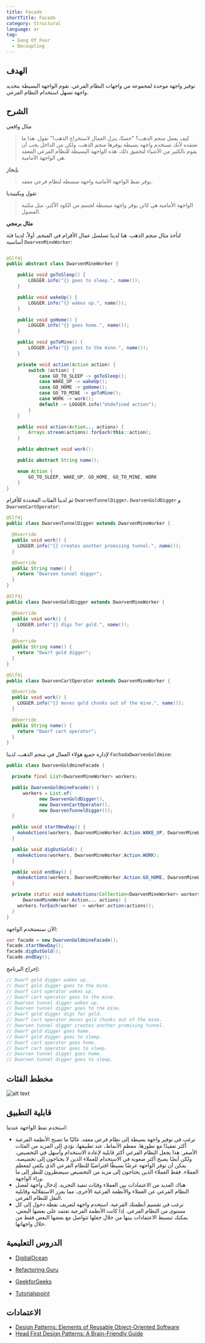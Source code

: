 ```yaml
---
title: Facade
shortTitle: Facade
category: Structural
language: ar
tag:
  - Gang Of Four
  - Decoupling
---
```


## الهدف

توفير واجهة موحدة لمجموعة من واجهات النظام الفرعي. تقوم الواجهة البسيطة بتحديد واجهة تسهل استخدام النظام الفرعي.

## الشرح

مثال واقعي

> كيف يعمل منجم الذهب؟ "حسنًا، ينزل العمال لاستخراج الذهب!" تقول. هذا ما تعتقده لأنك تستخدم واجهة بسيطة يوفرها منجم الذهب، ولكن من الداخل يجب أن يقوم بالكثير من الأشياء لتحقيق ذلك. هذه الواجهة البسيطة للنظام الفرعي المعقد هي الواجهة الأمامية.

بإيجاز

> يوفر نمط الواجهة الأمامية واجهة مبسطة لنظام فرعي معقد.

تقول ويكيبيديا

> الواجهة الأمامية هي كائن يوفر واجهة مبسطة لجسم من الكود الأكبر، مثل مكتبة الفصول.

**مثال برمجي**

لنأخذ مثال منجم الذهب. هنا لدينا تسلسل عمال الأقزام في المنجم. أولاً، لدينا فئة أساسية `DwarvenMineWorker`:


```java

@Slf4j
public abstract class DwarvenMineWorker {

    public void goToSleep() {
        LOGGER.info("{} goes to sleep.", name());
    }

    public void wakeUp() {
        LOGGER.info("{} wakes up.", name());
    }

    public void goHome() {
        LOGGER.info("{} goes home.", name());
    }

    public void goToMine() {
        LOGGER.info("{} goes to the mine.", name());
    }

    private void action(Action action) {
        switch (action) {
            case GO_TO_SLEEP -> goToSleep();
            case WAKE_UP -> wakeUp();
            case GO_HOME -> goHome();
            case GO_TO_MINE -> goToMine();
            case WORK -> work();
            default -> LOGGER.info("Undefined action");
        }
    }

    public void action(Action... actions) {
        Arrays.stream(actions).forEach(this::action);
    }

    public abstract void work();

    public abstract String name();

    enum Action {
        GO_TO_SLEEP, WAKE_UP, GO_HOME, GO_TO_MINE, WORK
    }
}
```

ثم لدينا الفئات المحددة للأقزام `DwarvenTunnelDigger`، `DwarvenGoldDigger` و `DwarvenCartOperator`:


```java
@Slf4j
public class DwarvenTunnelDigger extends DwarvenMineWorker {

  @Override
  public void work() {
    LOGGER.info("{} creates another promising tunnel.", name());
  }

  @Override
  public String name() {
    return "Dwarven tunnel digger";
  }
}

@Slf4j
public class DwarvenGoldDigger extends DwarvenMineWorker {

  @Override
  public void work() {
    LOGGER.info("{} digs for gold.", name());
  }

  @Override
  public String name() {
    return "Dwarf gold digger";
  }
}

@Slf4j
public class DwarvenCartOperator extends DwarvenMineWorker {

  @Override
  public void work() {
    LOGGER.info("{} moves gold chunks out of the mine.", name());
  }

  @Override
  public String name() {
    return "Dwarf cart operator";
  }
}

```

لإدارة جميع هؤلاء العمال في منجم الذهب، لدينا `FachadaDwarvenGoldmine`:


```java
public class DwarvenGoldmineFacade {

  private final List<DwarvenMineWorker> workers;

  public DwarvenGoldmineFacade() {
      workers = List.of(
            new DwarvenGoldDigger(),
            new DwarvenCartOperator(),
            new DwarvenTunnelDigger());
  }

  public void startNewDay() {
    makeActions(workers, DwarvenMineWorker.Action.WAKE_UP, DwarvenMineWorker.Action.GO_TO_MINE);
  }

  public void digOutGold() {
    makeActions(workers, DwarvenMineWorker.Action.WORK);
  }

  public void endDay() {
    makeActions(workers, DwarvenMineWorker.Action.GO_HOME, DwarvenMineWorker.Action.GO_TO_SLEEP);
  }

  private static void makeActions(Collection<DwarvenMineWorker> workers,
      DwarvenMineWorker.Action... actions) {
    workers.forEach(worker -> worker.action(actions));
  }
}
```

الآن سنستخدم الواجهة:


```java
var facade = new DwarvenGoldmineFacade();
facade.startNewDay();
facade.digOutGold();
facade.endDay();
```

إخراج البرنامج:


```java
// Dwarf gold digger wakes up.
// Dwarf gold digger goes to the mine.
// Dwarf cart operator wakes up.
// Dwarf cart operator goes to the mine.
// Dwarven tunnel digger wakes up.
// Dwarven tunnel digger goes to the mine.
// Dwarf gold digger digs for gold.
// Dwarf cart operator moves gold chunks out of the mine.
// Dwarven tunnel digger creates another promising tunnel.
// Dwarf gold digger goes home.
// Dwarf gold digger goes to sleep.
// Dwarf cart operator goes home.
// Dwarf cart operator goes to sleep.
// Dwarven tunnel digger goes home.
// Dwarven tunnel digger goes to sleep.
```

## مخطط الفئات

![alt text](./etc/facade.urm.png "مخطط فئة نمط الواجهة")

## قابلية التطبيق

استخدم نمط الواجهة عندما:

* ترغب في توفير واجهة بسيطة إلى نظام فرعي معقد. غالبًا ما تصبح الأنظمة الفرعية أكثر تعقيدًا مع تطورها. معظم الأنماط، عند تطبيقها، تؤدي إلى المزيد من الفئات الأصغر. هذا يجعل النظام الفرعي أكثر قابلية لإعادة الاستخدام وأسهل في التخصيص، ولكن أيضًا يصبح أكثر صعوبة في الاستخدام للعملاء الذين لا يحتاجون إلى تخصيصه. يمكن أن توفر الواجهة عرضًا بسيطًا افتراضيًا للنظام الفرعي الذي يكفي لمعظم العملاء. فقط العملاء الذين يحتاجون إلى مزيد من التخصيص سيضطرون للنظر إلى ما وراء الواجهة.
* هناك العديد من الاعتمادات بين العملاء وفئات تنفيذ التجريد. إدخال واجهة لفصل النظام الفرعي عن العملاء والأنظمة الفرعية الأخرى، مما يعزز الاستقلالية وقابلية النقل للنظام الفرعي.
* ترغب في تقسيم أنظمتك الفرعية. استخدم واجهة لتعريف نقطة دخول إلى كل مستوى من النظام الفرعي. إذا كانت الأنظمة الفرعية تعتمد على بعضها البعض، يمكنك تبسيط الاعتمادات بينها من خلال جعلها تتواصل مع بعضها البعض فقط من خلال واجهاتها.

## الدروس التعليمية

* [DigitalOcean](https://www.digitalocean.com/community/tutorials/facade-design-pattern-in-java)

* [Refactoring Guru](https://refactoring.guru/design-patterns/facade)
* [GeekforGeeks](https://www.geeksforgeeks.org/facade-design-pattern-introduction/)
* [Tutorialspoint](https://www.tutorialspoint.com/design_pattern/facade_pattern.htm)

## الاعتمادات

* [Design Patterns: Elements of Reusable Object-Oriented Software](https://www.amazon.com/gp/product/0201633612/ref=as_li_tl?ie=UTF8&camp=1789&creative=9325&creativeASIN=0201633612&linkCode=as2&tag=javadesignpat-20&linkId=675d49790ce11db99d90bde47f1aeb59)
* [Head First Design Patterns: A Brain-Friendly Guide](https://www.amazon.com/gp/product/0596007124/ref=as_li_tl?ie=UTF8&camp=1789&creative=9325&creativeASIN=0596007124&linkCode=as2&tag=javadesignpat-20&linkId=6b8b6eea86021af6c8e3cd3fc382cb5b)
